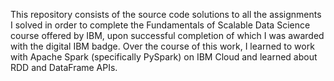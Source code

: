 This repository consists of the source code solutions to all the assignments I solved in order to complete the Fundamentals of Scalable Data Science course offered by IBM, upon successful completion of which I was awarded with the digital IBM badge. Over the course of this work, I learned to work with Apache Spark (specifically PySpark) on IBM Cloud and learned about RDD and DataFrame APIs.
